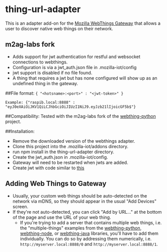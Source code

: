 # thing-url-adapter

This is an adapter add-on for the [Mozilla WebThings Gateway](https://github.com/mozilla-iot/gateway) that allows a user to discover native web things on their network.

## m2ag-labs fork
   * Adds support for jwt authentication for restful and websocket connections to webthings. 
   * Configuration is via a jwt_auth.json file in .mozilla-iot/config
   * jwt support is disabled if no file found. 
   * A thing that requires a jwt but has none configured will show up as an undefined thing in the gateway.  

   ##File format:
   `{
        "<hotsname>:<port>" : "<jwt-token>"
    }`
 
    Example: {"raspib.local:8888" : "eyJ0eXAiOiJKV1QiLCJhbGciOiJIUzI1NiJ9.eyJzb21lIjoicGF5b$"}
   ##Compatibility:
   Tested with the m2ag-labs fork of the [webthing-python](https://github.com/m2ag-labs/webthing-python) project.  
   
   ##Installation:
   * Remove the downloaded version of the webthings adapter. 
   * Clone this project into the .mozilla-iot/addons directory. 
   * run npm install in the thing-url-adapter directory.
   * Create the jwt_auth.json in .mozilla-iot/config. 
   * Gateway will need to be restarted when jwts  are added.
   * Create jwt with code similar to [this](https://github.com/m2ag-labs/m2ag-thing/blob/master/api/helpers/auth.py)  
   
## Adding Web Things to Gateway
* Usually, your custom web things should be auto-detected on the network via mDNS, so they should appear in the usual "Add Devices" screen.
* If they're not auto-detected, you can click "Add by URL..." at the bottom of the page and use the URL of your web thing.
    * If you're trying to add a server that contains multiple web things, i.e. the "multiple-things" examples from the [webthing-python](https://github.com/mozilla-iot/webthing-python), [webthing-node](https://github.com/mozilla-iot/webthing-node), or [webthing-java](https://github.com/mozilla-iot/webthing-java) libraries, you'll have to add them individually. You can do so by addressing them numerically, i.e. `http://myserver.local:8888/0` and `http://myserver.local:8888/1`.
